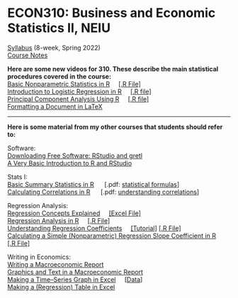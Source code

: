 # ECON310: Business and Economic Statistics II, NEIU

[Syllabus](https://drive.google.com/file/d/1mSVWJYid3GEor1Ikvewi9o4WidV-7kWb/view?usp=sharing) (8-week, Spring 2022)   
[Course Notes](https://github.com/hegerty/ECON310/blob/main/ECON_310_Notes.pdf)  

<b>Here are some new videos for 310. These describe the main statistical procedures covered in the course:</b>  
[Basic Nonparametric Statistics in R](https://youtu.be/EcfhGy2IFdw)&nbsp;&nbsp;&nbsp;&nbsp;  [[.R File]](https://github.com/hegerty/ECON310/blob/main/310_Lec2_Nonparametric.R)  
[Introduction to Logistic Regression in R](https://youtu.be/4N3x9jIyXOI)&nbsp;&nbsp;&nbsp;&nbsp;  [[.R file]](https://github.com/hegerty/ECON310/blob/main/310_Lec3_LogisticReg.R)  
[Principal Component Analysis Using R](https://youtu.be/Up6ydib8R44)&nbsp;&nbsp;&nbsp;&nbsp;  [[.R file]](https://github.com/hegerty/ECON310/blob/main/310_Lec4_PCA.R)  
[Formatting a Document in LaTeX](https://youtu.be/AMZSL9yiRr8)

<hr>
<b> Here is some material from my other courses that students should refer to:</b>  

Software:  
[Downloading Free Software: RStudio and gretl](https://www.youtube.com/watch?v=3jzJ1RzazxM)  
[A Very Basic Introduction to R and RStudio](https://youtu.be/is5BXo0HfZs)    

Stats I:    
[Basic Summary Statistics in R](https://youtu.be/C4K31VFDb1s) &nbsp;&nbsp;&nbsp;&nbsp; [.pdf: [statistical formulas](http://integral-table.com/downloads/stats.pdf)]   
[Calculating Correlations in R](https://youtu.be/9Y6yFliG1Fg) &nbsp;&nbsp;&nbsp;&nbsp; [.pdf: [understanding correlations](https://www.kem.edu/wp-content/uploads/2012/06/9-Principles_of_correlation-1.pdf)]       

Regression Analysis:    
[Regression Concepts Explained](https://youtu.be/Io-tVaXpNkw) &nbsp;&nbsp;&nbsp;&nbsp;[[Excel File]](https://github.com/hegerty/ECON346/blob/main/Regression_Econ318_Data_Example.xlsx)  
[Regression Analysis in R](https://youtu.be/qN_ulTayz2U)&nbsp;&nbsp;&nbsp;&nbsp;  [[.R File]](https://github.com/hegerty/ECON346/blob/main/Lec09_Regression.R)     
[Understanding Regression Coefficients](https://youtu.be/cBlOw1XWAtc)&nbsp;&nbsp;&nbsp;&nbsp; [[Tutorial]](https://github.com/hegerty/ECON310/blob/main/310_Regression_Coefficients.md) [[.R File]](https://github.com/hegerty/ECON310/blob/main/310_Regression_Coefficients.R)  
[Calculating a Simple (Nonparametric) Regression Slope Coefficient in R](https://youtu.be/_MD-y3djXlc)&nbsp;&nbsp;&nbsp;&nbsp;  [[.R File]](https://github.com/hegerty/ECON346/blob/main/Lec09b_nonparbeta.R)         

Writing in Economics:  
[Writing a Macroeconomic Report](https://youtu.be/V2MMgGsPyuQ)              
[Graphics and Text in a Macroeconomic Report](https://youtu.be/DyQNlHSSVkQ)       
[Making a Time–Series Graph in Excel](https://youtu.be/HCLNEfy-jKk)&nbsp;&nbsp;&nbsp;&nbsp;  [[Data](https://github.com/hegerty/ECON343/blob/main/ECON343_Lab1_Data.csv)]  
[Making a (Regression) Table in Excel](https://youtu.be/1_X5DsZiBAI)        


